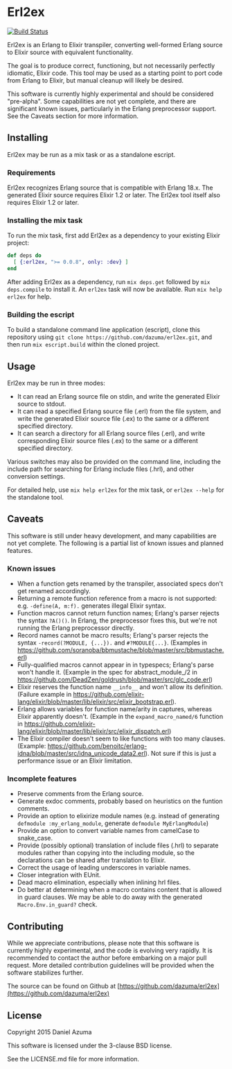 # Erl2ex

[![Build Status](https://travis-ci.org/dazuma/erl2ex.svg?branch=master)](https://travis-ci.org/dazuma/erl2ex)

Erl2ex is an Erlang to Elixir transpiler, converting well-formed Erlang source to Elixir source with equivalent functionality.

The goal is to produce correct, functioning, but not necessarily perfectly idiomatic, Elixir code. This tool may be used as a starting point to port code from Erlang to Elixir, but manual cleanup will likely be desired.

This software is currently highly experimental and should be considered "pre-alpha". Some capabilities are not yet complete, and there are significant known issues, particularly in the Erlang preprocessor support. See the Caveats section for more information.

## Installing

Erl2ex may be run as a mix task or as a standalone escript.

### Requirements

Erl2ex recognizes Erlang source that is compatible with Erlang 18.x. The generated Elixir source requires Elixir 1.2 or later. The Erl2ex tool itself also requires Elixir 1.2 or later.

### Installing the mix task

To run the mix task, first add Erl2ex as a dependency to your existing Elixir project:

```elixir
def deps do
  [ {:erl2ex, ">= 0.0.8", only: :dev} ]
end
```

After adding Erl2ex as a dependency, run `mix deps.get` followed by `mix deps.compile` to install it. An `erl2ex` task will now be available. Run `mix help erl2ex` for help.

### Building the escript

To build a standalone command line application (escript), clone this repository using `git clone https://github.com/dazuma/erl2ex.git`, and then run `mix escript.build` within the cloned project.

## Usage

Erl2ex may be run in three modes:

*   It can read an Erlang source file on stdin, and write the generated Elixir source to stdout.
*   It can read a specified Erlang source file (.erl) from the file system, and write the generated Elixir source file (.ex) to the same or a different specified directory.
*   It can search a directory for all Erlang source files (.erl), and write corresponding Elixir source files (.ex) to the same or a different specified directory.

Various switches may also be provided on the command line, including the include path for searching for Erlang include files (.hrl), and other conversion settings.

For detailed help, use `mix help erl2ex` for the mix task, or `erl2ex --help` for the standalone tool.

## Caveats

This software is still under heavy development, and many capabilities are not yet complete. The following is a partial list of known issues and planned features.

### Known issues

*   When a function gets renamed by the transpiler, associated specs don't get renamed accordingly.
*   Returning a remote function reference from a macro is not supported: e.g. `-define(A, m:f).` generates illegal Elixir syntax.
*   Function macros cannot return function names; Erlang's parser rejects the syntax `?A()()`. In Erlang, the preprocessor fixes this, but we're not running the Erlang preprocessor directly.
*   Record names cannot be macro results; Erlang's parser rejects the syntax `-record(?MODULE, {...}).` and `#?MODULE{...}`. (Examples in https://github.com/soranoba/bbmustache/blob/master/src/bbmustache.erl)
*   Fully-qualified macros cannot appear in in typespecs; Erlang's parse won't handle it. (Example in the spec for abstract_module_/2 in https://github.com/DeadZen/goldrush/blob/master/src/glc_code.erl)
*   Elixir reserves the function name `__info__` and won't allow its definition. (Failure example in https://github.com/elixir-lang/elixir/blob/master/lib/elixir/src/elixir_bootstrap.erl).
*   Erlang allows variables for function name/arity in captures, whereas Elixir apparently doesn't. (Example in the `expand_macro_named/6` function in https://github.com/elixir-lang/elixir/blob/master/lib/elixir/src/elixir_dispatch.erl)
*   The Elixir compiler doesn't seem to like functions with too many clauses. (Example: https://github.com/benoitc/erlang-idna/blob/master/src/idna_unicode_data2.erl). Not sure if this is just a performance issue or an Elixir limitation.

### Incomplete features

*   Preserve comments from the Erlang source.
*   Generate exdoc comments, probably based on heuristics on the funtion comments.
*   Provide an option to elixirize module names (e.g. instead of generating `defmodule :my_erlang_module`, generate `defmodule MyErlangModule`)
*   Provide an option to convert variable names from camelCase to snake_case.
*   Provide (possibly optional) translation of include files (.hrl) to separate modules rather than copying into the including module, so the declarations can be shared after translation to Elixir.
*   Correct the usage of leading underscores in variable names.
*   Closer integration with EUnit.
*   Dead macro elimination, especially when inlining hrl files.
*   Do better at determining when a macro contains content that is allowed in guard clauses. We may be able to do away with the generated `Macro.Env.in_guard?` check.

## Contributing

While we appreciate contributions, please note that this software is currently highly experimental, and the code is evolving very rapidly. It is recommended to contact the author before embarking on a major pull request. More detailed contribution guidelines will be provided when the software stabilizes further.

The source can be found on Github at [https://github.com/dazuma/erl2ex](https://github.com/dazuma/erl2ex)

## License

Copyright 2015 Daniel Azuma

This software is licensed under the 3-clause BSD license.

See the LICENSE.md file for more information.

